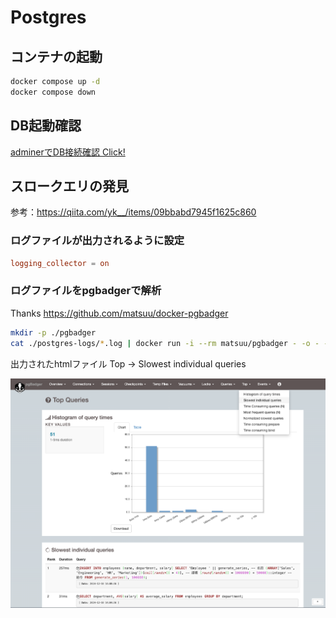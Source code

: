 # Postgres

## コンテナの起動
```zsh
docker compose up -d
docker compose down
```
## DB起動確認
[adminerでDB接続確認 Click!](http://localhost:8081/?pgsql=postgres_17_2&username=postgres&db=dev&ns=public)

## スロークエリの発見

参考：https://qiita.com/yk__/items/09bbabd7945f1625c860

### ログファイルが出力されるように設定

```conf
logging_collector = on
```

### ログファイルをpgbadgerで解析

Thanks https://github.com/matsuu/docker-pgbadger

```zsh
mkdir -p ./pgbadger
cat ./postgres-logs/*.log | docker run -i --rm matsuu/pgbadger - -o - -x html > ./pgbadger/out.html
```

出力されたhtmlファイル
Top → Slowest individual queries

![img.png](img.png)